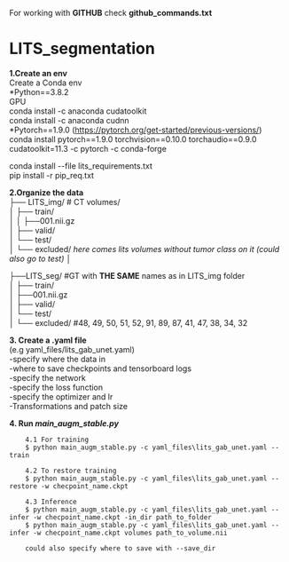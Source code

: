 
For working with __GITHUB__ check __github_commands.txt__

# LITS_segmentation

__1.Create an env__  
Create a Conda env   
*Python==3.8.2  
GPU  
conda install -c anaconda cudatoolkit  
conda install -c anaconda cudnn  
*Pytorch==1.9.0 (https://pytorch.org/get-started/previous-versions/)  
conda install pytorch==1.9.0 torchvision==0.10.0 torchaudio==0.9.0 cudatoolkit=11.3 -c pytorch -c conda-forge  
      
conda install --file lits_requirements.txt  
pip install -r pip_req.txt  
    
  
__2.Organize the data__  
├── LITS_img/       # CT volumes/     
│   ├── train/  
│   │   ├──001.nii.gz    
│   ├── valid/  
│   └── test/  
│   └── excluded/ *here comes lits volumes without tumor class on it (could also go to test)*
│

├──LITS_seg/  #GT with __THE SAME__ names as in LITS_img folder  
│   ├── train/  
    │   ├──001.nii.gz   
│   ├── valid/  
│   └── test/  
│   └── excluded/  	#48, 49, 50, 51, 52, 91, 89, 87, 41, 47, 38, 34, 32 


__3. Create a .yaml file__    
(e.g yaml_files/lits_gab_unet.yaml)  
    -specify where the data in  
    -where to save checkpoints and tensorboard logs  
    -specify the network  
    -specify the loss function  
    -specify the optimizer and lr  
    -Transformations and patch size  
    
  
__4. Run *main_augm_stable.py*__
```
    4.1 For training
    $ python main_augm_stable.py -c yaml_files\lits_gab_unet.yaml --train

    4.2 To restore training
    $ python main_augm_stable.py -c yaml_files\lits_gab_unet.yaml --restore -w checpoint_name.ckpt
    
    4.3 Inference
    $ python main_augm_stable.py -c yaml_files\lits_gab_unet.yaml --infer -w checpoint_name.ckpt -in_dir path_to_folder
    $ python main_augm_stable.py -c yaml_files\lits_gab_unet.yaml --infer -w checpoint_name.ckpt volumes path_to_volume.nii
    
    could also specify where to save with --save_dir
```

